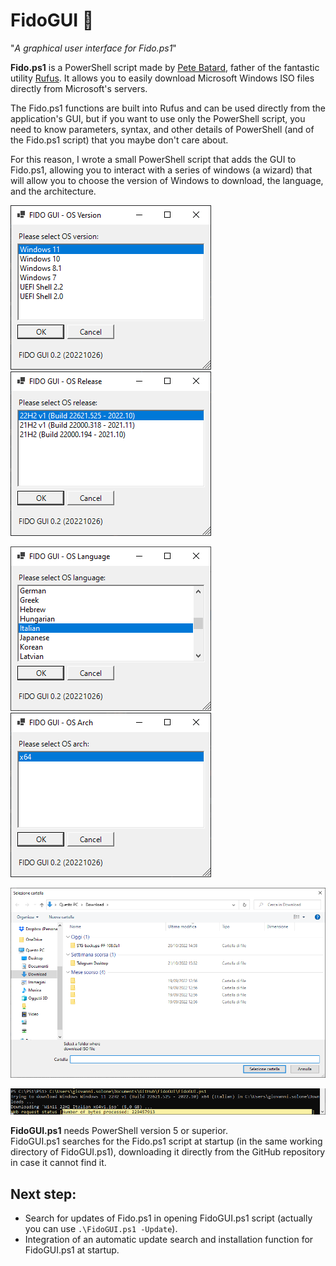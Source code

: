 # FidoGUI 🐶
"*A graphical user interface for Fido.ps1*"

**Fido.ps1** is a PowerShell script made by [Pete Batard](https://github.com/pbatard), father of the fantastic utility [Rufus](https://github.com/pbatard/rufus). It allows you to easily download Microsoft Windows ISO files directly from Microsoft's servers.

The Fido.ps1 functions are built into Rufus and can be used directly from the application's GUI, but if you want to use only the PowerShell script, you need to know parameters, syntax, and other details of PowerShell (and of the Fido.ps1 script) that you maybe don't care about.

For this reason, I wrote a small PowerShell script that adds the GUI to Fido.ps1, allowing you to interact with a series of windows (a wizard) that will allow you to choose the version of Windows to download, the language, and the architecture.

![FidoGUI: Select OS version](https://raw.githubusercontent.com/gioxx/fidogui/master/assets/0_fidogui_osversion.png) ![FidoGUI: Select OS release](https://raw.githubusercontent.com/gioxx/fidogui/master/assets/1_fidogui_osrelease.png)  

![FidoGUI: Select OS language](https://raw.githubusercontent.com/gioxx/fidogui/master/assets/2_fidogui_oslang.png) ![FidoGUI: Select OS architecture](https://raw.githubusercontent.com/gioxx/fidogui/master/assets/3_fidogui_osarch.png)   

![FidoGUI: Select folder where download ISO file](https://raw.githubusercontent.com/gioxx/fidogui/master/assets/4_fidogui_folder.png)   

![FidoGUI: PowerShell can now download the ISO file from Microsoft](https://raw.githubusercontent.com/gioxx/fidogui/master/assets/5_fidogui_pshelldownload.png)  

**FidoGUI.ps1** needs PowerShell version 5 or superior.  
FidoGUI.ps1 searches for the Fido.ps1 script at startup (in the same working directory of FidoGUI.ps1), downloading it directly from the GitHub repository in case it cannot find it.

## Next step:

- Search for updates of Fido.ps1 in opening FidoGUI.ps1 script (actually you can use `.\FidoGUI.ps1 -Update`).
- Integration of an automatic update search and installation function for FidoGUI.ps1 at startup.
